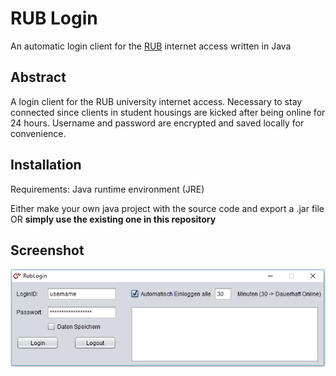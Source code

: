 # RUB Login
An automatic login client for the [RUB](https://www.ruhr-uni-bochum.de/en) internet access written in Java

## Abstract
A login client for the RUB university internet access. 
Necessary to stay connected since clients in student housings are kicked after being online for 24 hours. Username and password are encrypted and saved locally for convenience.

## Installation
Requirements: Java runtime environment (JRE)

Either make your own java project with the source code and export a .jar file OR **simply use the existing one in this repository**

## Screenshot
<p align="center">
	<img src="img/screenshot.png" width="750">
</p>
